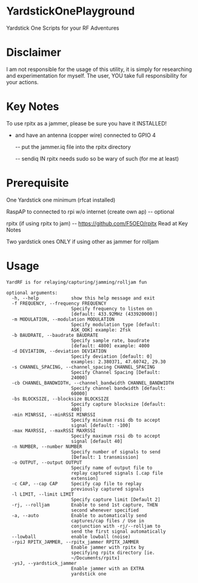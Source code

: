 # YardstickOnePlayground
Yardstick One Scripts for your RF Adventures


# Disclaimer
  I am not responsible for the usage of this utility, it is simply for researching and experimentation for myself.
  The user, YOU take full responsibility for your actions. 

# Key Notes
  To use rpitx as a jammer, please be sure you have it INSTALLED!

  - and have an antenna (copper wire) connected to GPIO 4

    -- put the jammer.iq file into the rpitx directory

    -- sendiq IN rpitx needs sudo so be wary of such (for me at least)

# Prerequisite
   One Yardstick one minimum (rfcat installed)

   RaspAP to connected to rpi w/o internet (create own ap)
   -- optional

   rpitx (if using rpitx to jam)
    -- https://github.com/F5OEO/rpitx
       Read at Key Notes

   Two yardstick ones ONLY if using other as jammer for rolljam

# Usage
```
YardRF is for relaying/capturing/jamming/rolljam fun

optional arguments:
  -h, --help            show this help message and exit
  -f FREQUENCY, --frequency FREQUENCY
                        Specify frequency to listen on
                        [default: 433.92MHz (433920000)]
  -m MODULATION, --modulation MODULATION
                        Specify modulation type [default:
                        ASK_OOK] example: 2fsk
  -b BAUDRATE, --baudrate BAUDRATE
                        Specify sample rate, baudrate
                        [default: 4800] example: 4000
  -d DEVIATION, --deviation DEVIATION
                        Specify deviation [default: 0]
                        examples: 2.380371, 47.60742, 29.30
  -s CHANNEL_SPACING, --channel_spacing CHANNEL_SPACING
                        Specify Channel Spacing [Default:
                        24000]
  -cb CHANNEL_BANDWIDTH, --channel_bandwidth CHANNEL_BANDWIDTH
                        Specify channel bandwidth [default:
                        60000]
  -bs BLOCKSIZE, --blocksize BLOCKSIZE
                        Specify capture blocksize [default:
                        400]
  -min MINRSSI, --minRSSI MINRSSI
                        Specify minimum rssi db to accept
                        signal [default: -100]
  -max MAXRSSI, --maxRSSI MAXRSSI
                        Specify maximum rssi db to accept
                        signal [default 40]
  -n NUMBER, --number NUMBER
                        Specify number of signals to send
                        [Default: 1 transmission]
  -o OUTPUT, --output OUTPUT
                        Specify name of output file to
                        replay captured signals [.cap file
                        extension]
  -c CAP, --cap CAP     Specify cap file to replay
                        previously captured signals
  -l LIMIT, --limit LIMIT
                        Specify capture limit [Default 2]
  -rj, --rolljam        Enable to send 1st capture, THEN
                        second whenever specified
  -a, --auto            Enable to automatically send
                        captures/cap files / Use in
                        conjunction with -rj/--rolljam to
                        send the first signal automatically
  --lowball             enable lowball (noise)
  -rpiJ RPITX_JAMMER, --rpitx_jammer RPITX_JAMMER
                        Enable jammer with rpitx by
                        specifying rpitx directory [ie.
                        ~/Documents/rpitx]
  -ysJ, --yardstick_jammer
                        Enable jammer with an EXTRA
                        yardstick one
```
